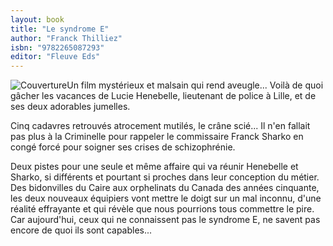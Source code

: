 ```yaml
---
layout: book
title: "Le syndrome E"
author: "Franck Thilliez"
isbn: "9782265087293"
editor: "Fleuve Eds"
---
```

![Couverture](/img/9782265087293.jpg)Un film mystérieux et malsain qui rend aveugle...
Voilà de quoi gâcher les vacances de Lucie Henebelle, lieutenant de police à Lille, et de ses deux adorables jumelles.

Cinq cadavres retrouvés atrocement mutilés, le crâne scié...
Il n'en fallait pas plus à la Criminelle pour rappeler le commissaire Franck Sharko en congé forcé pour soigner ses crises de schizophrénie.

Deux pistes pour une seule et même affaire qui va réunir Henebelle et Sharko, si différents et pourtant si proches dans leur conception du métier.
Des bidonvilles du Caire aux orphelinats du Canada des années cinquante, les deux nouveaux équipiers vont mettre le doigt sur un mal inconnu, d'une réalité effrayante et qui révèle que nous pourrions tous commettre le pire.
Car aujourd'hui, ceux qui ne connaissent pas le syndrome E, ne savent pas encore de quoi ils sont capables...